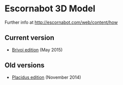 
Escornabot 3D Model
===================

Further info at http://escornabot.com/web/content/how


## Current version

  * [Brivoi edition](Brivoi/README.md) (May 2015)
  

## Old versions

  * [Placidus edition](Placidus/README.md) (November 2014)


